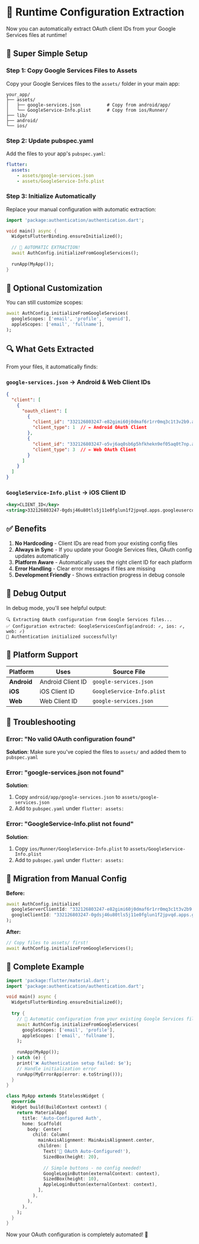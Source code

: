 # 🔄 Runtime Configuration Extraction

Now you can automatically extract OAuth client IDs from your Google Services files at runtime!

## 🚀 **Super Simple Setup**

### Step 1: Copy Google Services Files to Assets

Copy your Google Services files to the `assets/` folder in your main app:

```
your_app/
├── assets/
│   ├── google-services.json          # Copy from android/app/
│   └── GoogleService-Info.plist      # Copy from ios/Runner/
├── lib/
├── android/
└── ios/
```

### Step 2: Update pubspec.yaml

Add the files to your app's `pubspec.yaml`:

```yaml
flutter:
  assets:
    - assets/google-services.json
    - assets/GoogleService-Info.plist
```

### Step 3: Initialize Automatically

Replace your manual configuration with automatic extraction:

```dart
import 'package:authentication/authentication.dart';

void main() async {
  WidgetsFlutterBinding.ensureInitialized();
  
  // 🎯 AUTOMATIC EXTRACTION!
  await AuthConfig.initializeFromGoogleServices();
  
  runApp(MyApp());
}
```

## 🎨 **Optional Customization**

You can still customize scopes:

```dart
await AuthConfig.initializeFromGoogleServices(
  googleScopes: ['email', 'profile', 'openid'],
  appleScopes: ['email', 'fullname'],
);
```

## 🔍 **What Gets Extracted**

From your files, it automatically finds:

### `google-services.json` → Android & Web Client IDs
```json
{
  "client": [
    {
      "oauth_client": [
        {
          "client_id": "332126803247-e82gimi60j0dmaf6r1rr0mq3c1t3v2b9.apps.googleusercontent.com",
          "client_type": 1  // ← Android OAuth Client
        },
        {
          "client_id": "332126803247-o5vj6aq0sb6p5hfkhekn9ef05aq0t7np.apps.googleusercontent.com", 
          "client_type": 3  // ← Web OAuth Client
        }
      ]
    }
  ]
}
```

### `GoogleService-Info.plist` → iOS Client ID
```xml
<key>CLIENT_ID</key>
<string>332126803247-0gdsj46u80tls5j11e0fglun1f2jpvqd.apps.googleusercontent.com</string>
```

## ✅ **Benefits**

1. **No Hardcoding** - Client IDs are read from your existing config files
2. **Always in Sync** - If you update your Google Services files, OAuth config updates automatically
3. **Platform Aware** - Automatically uses the right client ID for each platform
4. **Error Handling** - Clear error messages if files are missing
5. **Development Friendly** - Shows extraction progress in debug console

## 🔧 **Debug Output**

In debug mode, you'll see helpful output:

```
🔍 Extracting OAuth configuration from Google Services files...
✅ Configuration extracted: GoogleServicesConfig(android: ✓, ios: ✓, web: ✓)
🚀 Authentication initialized successfully!
```

## 📱 **Platform Support**

| Platform | Uses | Source File |
|----------|------|-------------|
| **Android** | Android Client ID | `google-services.json` |
| **iOS** | iOS Client ID | `GoogleService-Info.plist` |
| **Web** | Web Client ID | `google-services.json` |

## 🚨 **Troubleshooting**

### Error: "No valid OAuth configuration found"

**Solution**: Make sure you've copied the files to `assets/` and added them to `pubspec.yaml`

### Error: "google-services.json not found"

**Solution**: 
1. Copy `android/app/google-services.json` to `assets/google-services.json`
2. Add to `pubspec.yaml` under `flutter: assets:`

### Error: "GoogleService-Info.plist not found"

**Solution**:
1. Copy `ios/Runner/GoogleService-Info.plist` to `assets/GoogleService-Info.plist`
2. Add to `pubspec.yaml` under `flutter: assets:`

## 🔄 **Migration from Manual Config**

**Before:**
```dart
await AuthConfig.initialize(
  googleServerClientId: "332126803247-e82gimi60j0dmaf6r1rr0mq3c1t3v2b9.apps.googleusercontent.com",
  googleClientId: "332126803247-0gdsj46u80tls5j11e0fglun1f2jpvqd.apps.googleusercontent.com",
);
```

**After:**
```dart
// Copy files to assets/ first!
await AuthConfig.initializeFromGoogleServices();
```

## 🎯 **Complete Example**

```dart
import 'package:flutter/material.dart';
import 'package:authentication/authentication.dart';

void main() async {
  WidgetsFlutterBinding.ensureInitialized();
  
  try {
    // 🔄 Automatic configuration from your existing Google Services files
    await AuthConfig.initializeFromGoogleServices(
      googleScopes: ['email', 'profile'],
      appleScopes: ['email', 'fullname'],
    );
    
    runApp(MyApp());
  } catch (e) {
    print('❌ Authentication setup failed: $e');
    // Handle initialization error
    runApp(MyErrorApp(error: e.toString()));
  }
}

class MyApp extends StatelessWidget {
  @override
  Widget build(BuildContext context) {
    return MaterialApp(
      title: 'Auto-Configured Auth',
      home: Scaffold(
        body: Center(
          child: Column(
            mainAxisAlignment: MainAxisAlignment.center,
            children: [
              Text('🎉 OAuth Auto-Configured!'),
              SizedBox(height: 20),
              
              // Simple buttons - no config needed!
              GoogleLoginButton(externalContext: context),
              SizedBox(height: 10),
              AppleLoginButton(externalContext: context),
            ],
          ),
        ),
      ),
    );
  }
}
```

Now your OAuth configuration is completely automated! 🚀